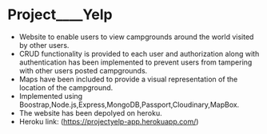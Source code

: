 # Project____Yelp


- Website to enable users to view campgrounds around the world visited by other users.
- CRUD functionality is provided to each user and authorization along with authentication has been implemented to prevent users from tampering with other users posted campgrounds.
- Maps have been included to provide a visual representation of the location of the campground.
- Implemented using Boostrap,Node.js,Express,MongoDB,Passport,Cloudinary,MapBox.
- The website has been depolyed on heroku.
- Heroku link: (https://projectyelp-app.herokuapp.com/)
